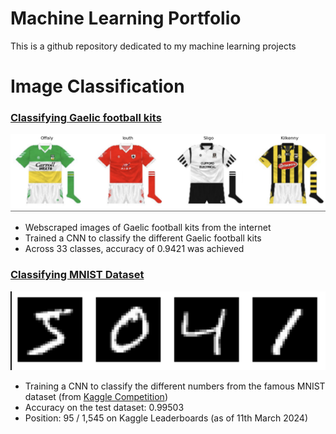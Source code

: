 # Machine Learning Portfolio

This is a github repository dedicated to my machine learning projects


# Image Classification

### [Classifying Gaelic football kits](ImageClassification/gaelicJerseys.ipynb)

![Alt text](Images/gaelicJerseyProject.png)

- Webscraped images of Gaelic football kits from the internet
- Trained a CNN to classify the different Gaelic football kits
- Across 33 classes, accuracy of 0.9421 was achieved

### [Classifying MNIST Dataset](ImageClassification/mnist.ipynb)

![Alt text](Images/mnist.png)

- Training a CNN to classify the different numbers from the famous MNIST dataset (from  [Kaggle Competition](https://www.kaggle.com/competitions/digit-recognizer/overview))
- Accuracy on the test dataset: 0.99503
- Position: 95 / 1,545 on Kaggle Leaderboards (as of 11th March 2024)
